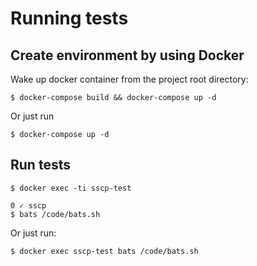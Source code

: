 # Running tests

## Create environment by using Docker
Wake up docker container from the project root directory:
```
$ docker-compose build && docker-compose up -d
```
Or just run
```
$ docker-compose up -d
```
## Run tests
```
$ docker exec -ti sscp-test

0 ✓ sscp
$ bats /code/bats.sh
```
Or just run:
```
$ docker exec sscp-test bats /code/bats.sh
```
